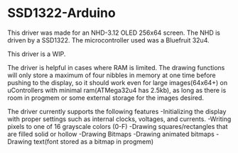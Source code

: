 # SSD1322-Arduino
This driver was made for an NHD-3.12 OLED 256x64 screen. The NHD is driven by a SSD1322. The microcontroller used was a Bluefruit 32u4.

This driver is a WIP.

The driver is helpful in cases where RAM is limited. The drawing functions will only store a maximum of four nibbles in memory at one time before pushing to the display, so it should work even for large images(64x64+) on uControllers with minimal ram(ATMega32u4 has 2.5kb), as long as there is room in progmem or some external storage for the images desired.

The driver currently supports the following features
-Initializing the display with proper settings such as internal clocks, voltages, and currents.
-Writing pixels to one of 16 grayscale colors (0-F)
-Drawing squares/rectangles that are filled solid or hollow
-Drawing Bitmaps
-Drawing animated bitmaps
-Drawing text(font stored as a bitmap in progmem)

